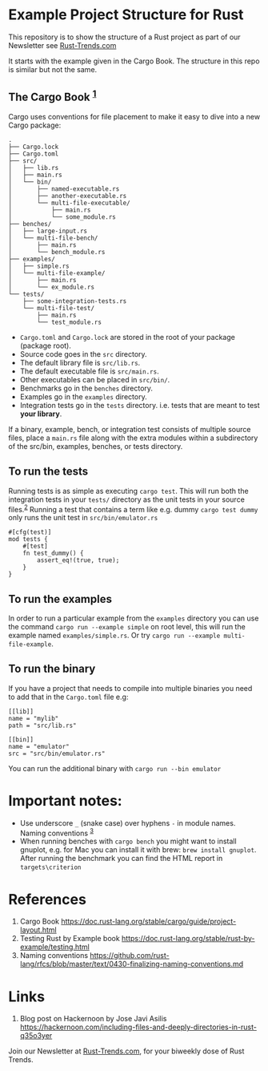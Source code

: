 
# Example Project Structure for Rust

This repository is to show the structure of a Rust project as part of our Newsletter see [Rust-Trends.com](https://rust-trends.com/)

It starts with the example given in the Cargo Book. The structure in this repo is similar but not the same.

## The Cargo Book <sup>[1](https://doc.rust-lang.org/stable/cargo/guide/project-layout.html)</sup>

Cargo uses conventions for file placement to make it easy to dive into a new Cargo package:

```
.
├── Cargo.lock
├── Cargo.toml
├── src/
│   ├── lib.rs
│   ├── main.rs
│   └── bin/
│       ├── named-executable.rs
│       ├── another-executable.rs
│       └── multi-file-executable/
│           ├── main.rs
│           └── some_module.rs
├── benches/
│   ├── large-input.rs
│   └── multi-file-bench/
│       ├── main.rs
│       └── bench_module.rs
├── examples/
│   ├── simple.rs
│   └── multi-file-example/
│       ├── main.rs
│       └── ex_module.rs
└── tests/
    ├── some-integration-tests.rs
    └── multi-file-test/
        ├── main.rs
        └── test_module.rs
```

- `Cargo.toml` and `Cargo.lock` are stored in the root of your package (package root).
- Source code goes in the `src` directory.
- The default library file is `src/lib.rs`.
- The default executable file is `src/main.rs`.
- Other executables can be placed in `src/bin/`.
- Benchmarks go in the `benches` directory.
- Examples go in the `examples` directory.
- Integration tests go in the `tests` directory. i.e. tests that are meant to test **your library**.

If a binary, example, bench, or integration test consists of multiple source files, place a `main.rs` file along with the extra modules within a subdirectory of the src/bin, examples, benches, or tests directory.

## To run the tests
Running tests is as simple as executing `cargo test`. This will run both the integration tests in your `tests/` directory as the unit tests in your source files.<sup>[2](https://doc.rust-lang.org/stable/rust-by-example/testing.html)</sup> Running a test that contains a term like e.g. dummy `cargo test dummy` only runs the unit test in `src/bin/emulator.rs`

```
#[cfg(test)]
mod tests {
    #[test]
    fn test_dummy() {
        assert_eq!(true, true);
    }
}
```

## To run the examples
In order to run a particular example from the `examples` directory you can use the command `cargo run --example simple` on root level, this will run the example named `examples/simple.rs`. Or try `cargo run --example multi-file-example`.

## To run the binary
If you have a project that needs to compile into multiple binaries you need to add that in the `Cargo.toml` file e.g:

```
[[lib]]
name = "mylib"
path = "src/lib.rs"

[[bin]]
name = "emulator"
src = "src/bin/emulator.rs"
```

You can run the additional binary with `cargo run --bin emulator`

# Important notes:
- Use underscore `_` (snake case) over hyphens `-` in module names. Naming conventions <sup>[3](https://github.com/rust-lang/rfcs/blob/master/text/0430-finalizing-naming-conventions.md)</sup>
- When running benches with `cargo bench` you might want to install gnuplot, e.g. for Mac you can install it with brew: `brew install gnuplot`. After running the benchmark you can find the HTML report in `targets\criterion`


# References
1. Cargo Book https://doc.rust-lang.org/stable/cargo/guide/project-layout.html
2. Testing Rust by Example book https://doc.rust-lang.org/stable/rust-by-example/testing.html
3. Naming conventions https://github.com/rust-lang/rfcs/blob/master/text/0430-finalizing-naming-conventions.md


# Links
1. Blog post on Hackernoon by Jose Javi Asilis https://hackernoon.com/including-files-and-deeply-directories-in-rust-q35o3yer


Join our Newsletter at [Rust-Trends.com](https://rust-trends.com/), for your biweekly dose of Rust Trends.